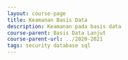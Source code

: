 ```yaml
---
layout: course-page
title: Keamanan Basis Data
description: Keamanan pada basis data
course-parent: Basis Data Lanjut
course-parent-url: ../2020-2021
tags: security database sql
---
```

